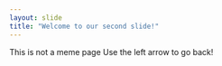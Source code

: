 ```yaml
---
layout: slide
title: "Welcome to our second slide!"
---
```

This is not a meme page
Use the left arrow to go back!
